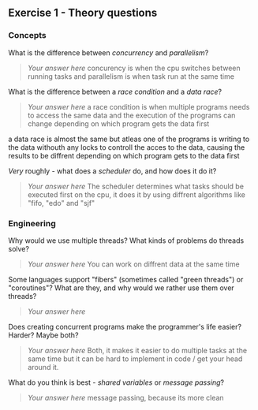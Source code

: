 Exercise 1 - Theory questions
-----------------------------

### Concepts

What is the difference between *concurrency* and *parallelism*?
> *Your answer here*
concurency is when the cpu switches between running tasks and parallelism is when task run at the same time

What is the difference between a *race condition* and a *data race*? 
> *Your answer here* 
a race condition is when multiple programs needs to access the same data and the execution of the programs can change depending on which program gets the data first

a data race is almost the same but atleas one of the programs is writing  to the data withouth any locks to controll the acces to the data, causing the results to be diffrent depending on which program gets to the data first 
 
*Very* roughly - what does a *scheduler* do, and how does it do it?
> *Your answer here* 
The scheduler determines what tasks should be executed first on the cpu, it does it by using diffrent algorithms like "fifo, "edo" and "sjf" 

### Engineering

Why would we use multiple threads? What kinds of problems do threads solve?
> *Your answer here*
You can work on diffrent data at the same time 

Some languages support "fibers" (sometimes called "green threads") or "coroutines"? What are they, and why would we rather use them over threads?
> *Your answer here*


Does creating concurrent programs make the programmer's life easier? Harder? Maybe both?
> *Your answer here*
Both, it makes it easier to do multiple tasks at the same time but it can be hard to implement in code / get your head around it.

What do you think is best - *shared variables* or *message passing*?
> *Your answer here*
message passing, because its more clean

